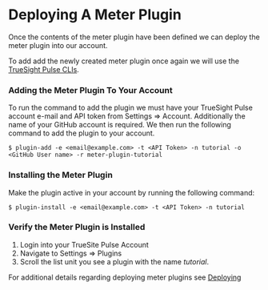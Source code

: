 Deploying A Meter Plugin
=========================

Once the contents of the meter plugin have been defined we can deploy the meter plugin into our account.

To add add the newly created meter plugin once again we will use the
[TrueSight Pulse CLIs](http://boundary.github.io/pulse-api-cli/).

### Adding the Meter Plugin To Your Account

To run the command to add the plugin we must have your TrueSight Pulse account e-mail and API token from
Settings => Account. Additionally the name of your GitHub account is required. We then run the following
command to add the plugin to your account.

```
$ plugin-add -e <email@example.com> -t <API Token> -n tutorial -o <GitHub User name> -r meter-plugin-tutorial
```

### Installing the Meter Plugin

Make the plugin active in your account by running the following command:

```
$ plugin-install -e <email@example.com> -t <API Token> -n tutorial
```

### Verify the Meter Plugin is Installed

1. Login into your TrueSite Pulse Account
2. Navigate to Settings => Plugins
3. Scroll the list unit you see a plugin with the name _tutorial_.


For additional details regarding deploying meter plugins see [Deploying](../reference/deploying.md)




